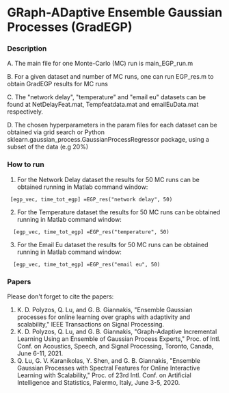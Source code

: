 # GRaph-ADaptive Ensemble Gaussian Processes (GradEGP)


### Description

A. The main file for one Monte-Carlo (MC) run is main_EGP_run.m

B. For a given dataset and number of MC runs, one can run  EGP_res.m to obtain GradEGP results for MC runs

C. The "network delay", "temperature" and "email eu" datasets can be found at  NetDelayFeat.mat, Tempfeatdata.mat and emailEuData.mat respectively.

D. The chosen hyperparameters in the param files for each dataset can be obtained via grid search or Python sklearn.gaussian_process.GaussianProcessRegressor package, using a subset of the data (e.g 20%)  

### How to run

1. For the Network Delay dataset the results for 50 MC runs can be obtained running in Matlab command window: 
 ```
  [egp_vec, time_tot_egp] =EGP_res("network delay", 50)  
 ```
2. For the Temperature dataset the results for 50 MC runs can be obtained running in Matlab command window:
 ```
   [egp_vec, time_tot_egp] =EGP_res("temperature", 50)
 ```
3. For the Email Eu dataset the results for 50 MC runs can be obtained running in Matlab command window: 
 ```
   [egp_vec, time_tot_egp] =EGP_res("email eu", 50)
 ```




### Papers

Please don't forget to cite the papers:

1. K. D. Polyzos, Q. Lu, and G. B. Giannakis, "Ensemble Gaussian processes for online learning over graphs with adaptivity and scalability," IEEE Transactions on Signal Processing. 
2. K. D. Polyzos, Q. Lu, and G. B. Giannakis, "Graph-Adaptive Incremental Learning Using an Ensemble of Gaussian Process Experts," Proc. of Intl. Conf. on Acoustics, Speech, and Signal Processing, Toronto, Canada, June 6-11, 2021.
3. Q. Lu, G. V. Karanikolas, Y. Shen, and G. B. Giannakis, "Ensemble Gaussian Processes with Spectral Features for Online Interactive Learning with Scalability," Proc. of 23rd Intl. Conf. on Artificial Intelligence and Statistics, Palermo, Italy, June 3-5, 2020.
